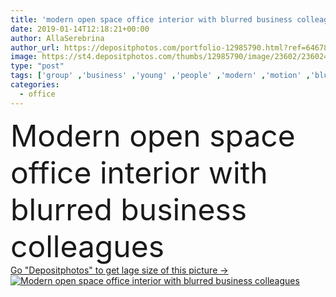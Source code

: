 ```yaml
---
title: 'modern open space office interior with blurred business colleagues'
date: 2019-01-14T12:18:21+00:00
author: AllaSerebrina
author_url: https://depositphotos.com/portfolio-12985790.html?ref=64678756
image: https://st4.depositphotos.com/thumbs/12985790/image/23602/236024322/api_thumb_450.jpg?forcejpeg=true
type: "post"
tags: ['group' ,'business' ,'young' ,'people' ,'modern' ,'motion' ,'blur' ,'corporate' ,'office' ,'interior' ,'electronics' ,'working' ,'work' ,'furniture' ,'together' ,'indoors' ,'inside' ,'profession' ,'company' ,'blurred' ,'attractive' ,'team' ,'loft' ,'teamwork' ,'workers' ,'workplace' ,'workspace' ,'contemporary' ,'businesspeople' ,'tables' ,'computers' ,'colleagues' ,'coworkers' ,'desks' ,'professional occupation' ,'desktop computers' ,'open space' ,'digital devices' ]
categories: 
  - office
---
```

<div aling="center">
            <font size="60"> Modern open space office interior with blurred business colleagues</font>   
</div>
<div>
    <a href='https://st4.depositphotos.com/thumbs/12985790/image/23602/236024322/api_thumb_450.jpg?forcejpeg=true?ref=64678756' target=_blank > Go "Depositphotos" to get lage size of this picture ->
        <img href='https://st4.depositphotos.com/thumbs/12985790/image/23602/236024322/api_thumb_450.jpg?forcejpeg=true?ref=64678756' src='https://st4.depositphotos.com/12985790/23602/i/950/depositphotos_236024322-stock-photo-modern-open-space-office-interior.jpg?forcejpeg=true' alt='Modern open space office interior with blurred business colleagues' >
    </a>
</div>
